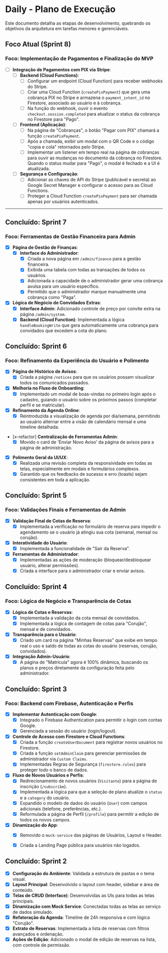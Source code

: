 # Daily - Plano de Execução

Este documento detalha as etapas de desenvolvimento, quebrando os objetivos da arquitetura em tarefas menores e gerenciáveis.

## Foco Atual (Sprint 8)

### Foco: Implementação de Pagamentos e Finalização do MVP

- [ ] **Integração de Pagamentos com PIX via Stripe**:
  - [ ] **Backend (Cloud Functions)**:
    - [ ] Configurar um endpoint (Cloud Function) para receber webhooks do Stripe.
    - [ ] Criar uma Cloud Function (`createPixPayment`) que gera uma cobrança PIX no Stripe e armazena o `payment_intent_id` no Firestore, associado ao usuário e à cobrança.
    - [ ] Na função do webhook, ouvir o evento `checkout.session.completed` para atualizar o status da cobrança no Firestore para "Pago".
  - [ ] **Frontend (Aplicação)**:
    - [ ] Na página de "Cobranças", o botão "Pagar com PIX" chamará a função `createPixPayment`.
    - [ ] Após a chamada, exibir um modal com o QR Code e o código "copia e cola" retornados pelo Stripe.
    - [ ] Implementar um listener em tempo real na página de cobranças para ouvir as mudanças no documento da cobrança no Firestore. Quando o status mudar para "Pago", o modal é fechado e a UI é atualizada.
  - [ ] **Segurança e Configuração**:
    - [ ] Adicionar as chaves de API do Stripe (publicável e secreta) ao Google Secret Manager e configurar o acesso para as Cloud Functions.
    - [ ] Proteger a Cloud Function `createPixPayment` para ser chamada apenas por usuários autenticados.

---

## Concluído: Sprint 7

### Foco: Ferramentas de Gestão Financeira para Admin

- [x] **Página de Gestão de Finanças**:
  - [x] **Interface do Administrador**:
    - [x] Criada a nova página em `/admin/finance` para a gestão financeira.
    - [x] Exibida uma tabela com todas as transações de todos os usuários.
    - [x] Adicionada a capacidade de o administrador gerar uma cobrança avulsa para um usuário específico.
    - [x] Permitido que o administrador marque manualmente uma cobrança como "Paga".
- [x] **Lógica de Negócio de Convidados Extras**:
    - [x] **Interface Admin**: Adicionado controle de preço por convite extra na página `/admin/system`.
    - [x] **Backend (Cloud Function)**: Implementada a lógica `handleBookingWrite` que gera automaticamente uma cobrança para convidados que excedem a cota do plano.

## Concluído: Sprint 6

### Foco: Refinamento da Experiência do Usuário e Polimento

- [x] **Página de Histórico de Avisos**:
  - [x] Criada a página `/notices` para que os usuários possam visualizar todos os comunicados passados.
- [x] **Melhoria no Fluxo de Onboarding**:
  - [x] Implementado um modal de boas-vindas no primeiro login após o cadastro, guiando o usuário sobre os próximos passos (completar perfil e se matricular).
- [x] **Refinamento da Agenda Online**:
  - [x] Reintroduzida a visualização de agenda por dia/semana, permitindo ao usuário alternar entre a visão de calendário mensal e uma timeline detalhada.
- [x-refactor] **Centralização de Ferramentas Admin**:
  - [x] Movido o card de 'Enviar Novo Aviso' da página de avisos para a página de administração.
- [x] **Polimento Geral da UI/UX**:
  - [x] Realizada uma revisão completa da responsividade em todas as telas, especialmente em modais e formulários complexos.
  - [x] Garantido que os feedbacks de sucesso e erro (toasts) sejam consistentes em toda a aplicação.

## Concluído: Sprint 5

### Foco: Validações Finais e Ferramentas de Admin

- [x] **Validação Final de Cotas de Reserva**:
  - [x] Implementada a verificação no formulário de reserva para impedir o agendamento se o usuário já atingiu sua cota (semanal, mensal ou corujão).
- [x] **Interatividade do Usuário**:
  - [x] Implementada a funcionalidade de "Sair da Reserva".
- [x] **Ferramentas de Administrador**:
  - [x] Implementadas as ações de moderação (bloquear/desbloquear usuário, alterar permissões).
  - [x] Criada a interface para o administrador criar e enviar avisos.

## Concluído: Sprint 4

### Foco: Lógica de Negócio e Transparência de Cotas

- [x] **Lógica de Cotas e Reservas**:
  - [x] Implementada a validação da cota mensal de convidados.
  - [x] Implementada a lógica de contagem de cotas para "Corujão", mensal e de convidados.
- [x] **Transparência para o Usuário**:
  - [x] Criado um card na página "Minhas Reservas" que exibe em tempo real o uso e saldo de todas as cotas do usuário (reservas, corujão, convidados).
- [x] **Integração Admin-Usuário**:
  - [x] A página de "Matrícula" agora é 100% dinâmica, buscando os planos e preços diretamente da configuração feita pelo administrador.

## Concluído: Sprint 3

### Foco: Backend com Firebase, Autenticação e Perfis

- [x] **Implementar Autenticação com Google**:
  - [x] Integrado o Firebase Authentication para permitir o login com contas Google.
  - [x] Gerenciada a sessão do usuário (login/logout).
- [x] **Controle de Acesso com Firestore e Cloud Functions**:
  - [x] Criada a função `createUserDocument` para registrar novos usuários no Firestore.
  - [x] Criada a função `setAdminClaim` para gerenciar permissões de administrador via `Custom Claims`.
  - [x] Implementadas Regras de Segurança (`firestore.rules`) para proteger todo o banco de dados.
- [x] **Fluxo de Novos Usuários e Perfis**:
  - [x] Redirecionamento de novos usuários (`Visitante`) para a página de inscrição (`/subscribe`).
  - [x] Implementada a lógica para que a seleção de plano atualize o `status` e a `category` do usuário.
  - [x] Expandido o modelo de dados do usuário (`User`) com campos adicionais (telefone, preferências, etc.).
  - [x] Reformulada a página de Perfil (`/profile`) para permitir a edição de todos os novos campos.
- [x] **Dinamização do App**:
  - [x] Removido o `mock-service` das páginas de Usuários, Layout e Header.
  - [x] Criada a Landing Page pública para usuários não logados.


## Concluído: Sprint 2

- [x] **Configuração do Ambiente**: Validada a estrutura de pastas e o tema visual.
- [x] **Layout Principal**: Desenvolvido o layout com header, sidebar e área de conteúdo.
- [x] **Telas de CRUD (Interface)**: Desenvolvidas as UIs para todas as telas principais.
- [x] **Dinamização com Mock Service**: Conectadas todas as telas ao serviço de dados simulado.
- [x] **Refatoração da Agenda**: Timeline de 24h responsiva e com lógica "Corujão".
- [x] **Extrato de Reservas**: Implementada a lista de reservas com filtros avançados e ordenação.
- [x] **Ações de Edição**: Adicionado o modal de edição de reservas na lista, com controle de permissão.

